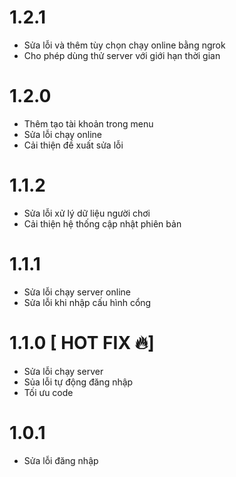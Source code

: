 # 1.2.1
- Sửa lỗi và thêm tùy chọn chạy online bằng ngrok
- Cho phép dùng thử server với giới hạn thời gian
# 1.2.0
- Thêm tạo tài khoản trong menu
- Sửa lỗi chạy online
- Cải thiện đề xuất sửa lỗi
# 1.1.2
- Sửa lỗi xử lý dữ liệu người chơi
- Cải thiện hệ thống cập nhật phiên bản
# 1.1.1
- Sửa lỗi chạy server online
- Sửa lỗi khi nhập cấu hình cổng
# 1.1.0 [ HOT FIX 🔥]
- Sửa lỗi chạy server
- Sủa lỗi tự động đăng nhập
- Tối ưu code 
# 1.0.1
- Sửa lỗi đăng nhập
